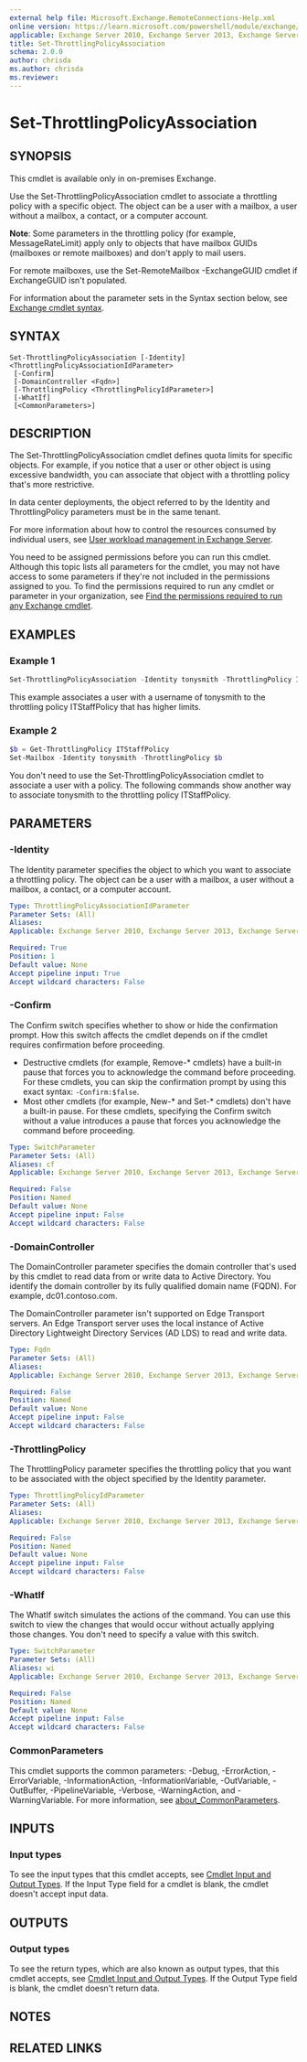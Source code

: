 ```yaml
---
external help file: Microsoft.Exchange.RemoteConnections-Help.xml
online version: https://learn.microsoft.com/powershell/module/exchange/set-throttlingpolicyassociation
applicable: Exchange Server 2010, Exchange Server 2013, Exchange Server 2016, Exchange Server 2019
title: Set-ThrottlingPolicyAssociation
schema: 2.0.0
author: chrisda
ms.author: chrisda
ms.reviewer:
---
```


# Set-ThrottlingPolicyAssociation

## SYNOPSIS
This cmdlet is available only in on-premises Exchange.

Use the Set-ThrottlingPolicyAssociation cmdlet to associate a throttling policy with a specific object. The object can be a user with a mailbox, a user without a mailbox, a contact, or a computer account.

**Note**: Some parameters in the throttling policy (for example, MessageRateLimit) apply only to objects that have mailbox GUIDs (mailboxes or remote mailboxes) and don't apply to mail users.

For remote mailboxes, use the Set-RemoteMailbox -ExchangeGUID cmdlet if ExchangeGUID isn't populated.

For information about the parameter sets in the Syntax section below, see [Exchange cmdlet syntax](https://docs.microsoft.com/powershell/exchange/exchange-cmdlet-syntax).

## SYNTAX

```
Set-ThrottlingPolicyAssociation [-Identity] <ThrottlingPolicyAssociationIdParameter>
 [-Confirm]
 [-DomainController <Fqdn>]
 [-ThrottlingPolicy <ThrottlingPolicyIdParameter>]
 [-WhatIf]
 [<CommonParameters>]
```

## DESCRIPTION
The Set-ThrottlingPolicyAssociation cmdlet defines quota limits for specific objects. For example, if you notice that a user or other object is using excessive bandwidth, you can associate that object with a throttling policy that's more restrictive.

In data center deployments, the object referred to by the Identity and ThrottlingPolicy parameters must be in the same tenant.

For more information about how to control the resources consumed by individual users, see [User workload management in Exchange Server](https://learn.microsoft.com/Exchange/server-health/workload-management).

You need to be assigned permissions before you can run this cmdlet. Although this topic lists all parameters for the cmdlet, you may not have access to some parameters if they're not included in the permissions assigned to you. To find the permissions required to run any cmdlet or parameter in your organization, see [Find the permissions required to run any Exchange cmdlet](https://learn.microsoft.com/powershell/exchange/find-exchange-cmdlet-permissions).

## EXAMPLES

### Example 1
```powershell
Set-ThrottlingPolicyAssociation -Identity tonysmith -ThrottlingPolicy ITStaffPolicy
```

This example associates a user with a username of tonysmith to the throttling policy ITStaffPolicy that has higher limits.

### Example 2
```powershell
$b = Get-ThrottlingPolicy ITStaffPolicy
Set-Mailbox -Identity tonysmith -ThrottlingPolicy $b
```

You don't need to use the Set-ThrottlingPolicyAssociation cmdlet to associate a user with a policy. The following commands show another way to associate tonysmith to the throttling policy ITStaffPolicy.

## PARAMETERS

### -Identity
The Identity parameter specifies the object to which you want to associate a throttling policy. The object can be a user with a mailbox, a user without a mailbox, a contact, or a computer account.

```yaml
Type: ThrottlingPolicyAssociationIdParameter
Parameter Sets: (All)
Aliases:
Applicable: Exchange Server 2010, Exchange Server 2013, Exchange Server 2016, Exchange Server 2019

Required: True
Position: 1
Default value: None
Accept pipeline input: True
Accept wildcard characters: False
```

### -Confirm
The Confirm switch specifies whether to show or hide the confirmation prompt. How this switch affects the cmdlet depends on if the cmdlet requires confirmation before proceeding.

- Destructive cmdlets (for example, Remove-\* cmdlets) have a built-in pause that forces you to acknowledge the command before proceeding. For these cmdlets, you can skip the confirmation prompt by using this exact syntax: `-Confirm:$false`.
- Most other cmdlets (for example, New-\* and Set-\* cmdlets) don't have a built-in pause. For these cmdlets, specifying the Confirm switch without a value introduces a pause that forces you acknowledge the command before proceeding.

```yaml
Type: SwitchParameter
Parameter Sets: (All)
Aliases: cf
Applicable: Exchange Server 2010, Exchange Server 2013, Exchange Server 2016, Exchange Server 2019

Required: False
Position: Named
Default value: None
Accept pipeline input: False
Accept wildcard characters: False
```

### -DomainController
The DomainController parameter specifies the domain controller that's used by this cmdlet to read data from or write data to Active Directory. You identify the domain controller by its fully qualified domain name (FQDN). For example, dc01.contoso.com.

The DomainController parameter isn't supported on Edge Transport servers. An Edge Transport server uses the local instance of Active Directory Lightweight Directory Services (AD LDS) to read and write data.

```yaml
Type: Fqdn
Parameter Sets: (All)
Aliases:
Applicable: Exchange Server 2010, Exchange Server 2013, Exchange Server 2016, Exchange Server 2019

Required: False
Position: Named
Default value: None
Accept pipeline input: False
Accept wildcard characters: False
```

### -ThrottlingPolicy
The ThrottlingPolicy parameter specifies the throttling policy that you want to be associated with the object specified by the Identity parameter.

```yaml
Type: ThrottlingPolicyIdParameter
Parameter Sets: (All)
Aliases:
Applicable: Exchange Server 2010, Exchange Server 2013, Exchange Server 2016, Exchange Server 2019

Required: False
Position: Named
Default value: None
Accept pipeline input: False
Accept wildcard characters: False
```

### -WhatIf
The WhatIf switch simulates the actions of the command. You can use this switch to view the changes that would occur without actually applying those changes. You don't need to specify a value with this switch.

```yaml
Type: SwitchParameter
Parameter Sets: (All)
Aliases: wi
Applicable: Exchange Server 2010, Exchange Server 2013, Exchange Server 2016, Exchange Server 2019

Required: False
Position: Named
Default value: None
Accept pipeline input: False
Accept wildcard characters: False
```

### CommonParameters
This cmdlet supports the common parameters: -Debug, -ErrorAction, -ErrorVariable, -InformationAction, -InformationVariable, -OutVariable, -OutBuffer, -PipelineVariable, -Verbose, -WarningAction, and -WarningVariable. For more information, see [about_CommonParameters](https://go.microsoft.com/fwlink/p/?LinkID=113216).

## INPUTS

### Input types
To see the input types that this cmdlet accepts, see [Cmdlet Input and Output Types](https://go.microsoft.com/fwlink/p/?LinkId=616387). If the Input Type field for a cmdlet is blank, the cmdlet doesn't accept input data.

## OUTPUTS

### Output types
To see the return types, which are also known as output types, that this cmdlet accepts, see [Cmdlet Input and Output Types](https://go.microsoft.com/fwlink/p/?LinkId=616387). If the Output Type field is blank, the cmdlet doesn't return data.

## NOTES

## RELATED LINKS
